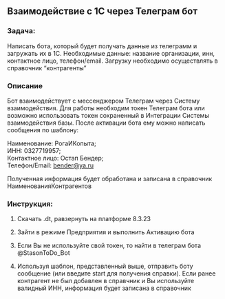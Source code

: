 ## Взаимодействие с 1С через Телеграм бот

### Задача:

Написать бота, который будет получать данные из телеграмм и загружать их в 1С. Необходимые данные: название организации, инн, контактное лицо, телефон/email. Загрузку необходимо осуществлять в справочник “контрагенты”

### Описание

Бот взаимодействует с мессенджером Телеграм через Систему взаимодействия. Для работы необходим токен Телеграм бота или возможно использовать токен сохраненный в Интеграции Системы взаимодействия базы. После активации бота ему можно написать сообщения по шаблону:

Наименование: РогаИКопыта;   
ИНН: 0327719957;   
Контактное лицо: Остап Бендер;   
Телефон/Email: bender@ya.ru  

Полученная информация будет обработана и записана в справочник НаименованияКонтрагентов



### Инструкция:

1. Скачать .dt, равзернуть на платформе 8.3.23

2. Зайти в режиме Предприятия и выполнить Активацию бота

3. Если Вы не используйте свой токен, то найти в телеграм бота @StasonToDo_Bot

4. Используя шаблон, представленный выше, отправить боту сообщение (или введите start для получения справки). Если ранее контрагент не был добавлен в справчник и Вы используйте валидный ИНН, информация будет записана в справочник
